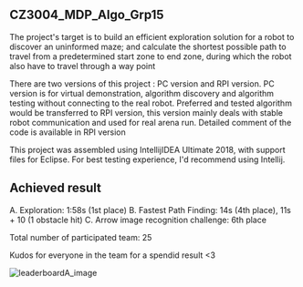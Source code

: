 CZ3004_MDP_Algo_Grp15
------------------

The project's target is to build an efficient exploration solution for a robot to discover an uninformed maze; and calculate the shortest possible path to travel from a predetermined start zone to end zone, during which the robot also have to travel through a way point

There are two versions of this project : PC version and RPI version. PC version is for virtual demonstration, algorithm discovery and algorithm testing without connecting to the real robot. Preferred and tested algorithm would be transferred to RPI version, this version mainly deals with stable robot communication and used for real arena run. Detailed comment of the code is available in RPI version

This project was assembled using IntellijIDEA Ultimate 2018, with support files for Eclipse. For best testing experience, I'd recommend using Intellij.

Achieved result
-------------------
A. Exploration: 1:58s (1st place)
B. Fastest Path Finding: 14s (4th place), 11s + 10 (1 obstacle hit)
C. Arrow image recognition challenge: 6th place

Total number of participated team: 25

Kudos for everyone in the team for a spendid result <3
 
![leaderboardA_image](https://raw.githubusercontent.com/vuduclong0309/CZ3004_MDP_Algo_Grp15/25684d749239312e2fb35bf19b1d71f44e026619/Wee11_Leader%20Board%20A(6).JPG)
